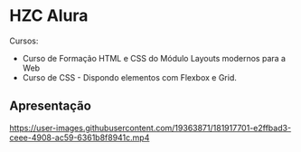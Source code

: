 # HZC Alura

Cursos:
* Curso de Formação HTML e CSS do Módulo Layouts modernos para a Web
* Curso de CSS - Dispondo elementos com Flexbox e Grid.

## Apresentação

https://user-images.githubusercontent.com/19363871/181917701-e2ffbad3-ceee-4908-ac59-6361b8f8941c.mp4

